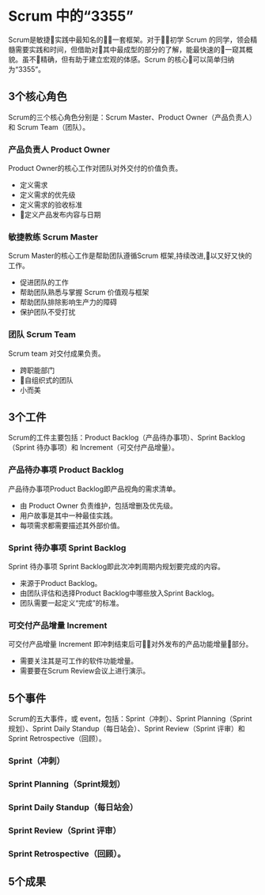 # Scrum 中的“3355”

Scrum是敏捷实践中最知名的一套框架。对于初学 Scrum 的同学，领会精髓需要实践和时间，但借助对其中最成型的部分的了解，能最快速的一窥其概貌。虽不精确，但有助于建立宏观的体感。Scrum 的核心可以简单归纳为“3355”。

## 3个核心角色

Scrum的三个核心角色分别是：Scrum Master、Product Owner（产品负责人）和 Scrum Team（团队）。

### 产品负责人 Product Owner

Product Owner的核心工作对团队对外交付的价值负责。

* 定义需求
* 定义需求的优先级
* 定义需求的验收标准
* 定义产品发布内容与日期

### 敏捷教练 Scrum Master

Scrum Master的核心工作是帮助团队遵循Scrum 框架,持续改进,以又好又快的工作。

* 促进团队的工作
* 帮助团队熟悉与掌握 Scrum 价值观与框架
* 帮助团队排除影响生产力的障碍
* 保护团队不受打扰

### 团队 Scrum Team

Scrum team 对交付成果负责。

* 跨职能部门
* 自组织式的团队
* 小而美 

## 3个工件

Scrum的工件主要包括：Product Backlog（产品待办事项）、Sprint Backlog （Sprint 待办事项）和 Increment（可交付产品增量）。

### 产品待办事项 Product Backlog

产品待办事项Product Backlog即产品视角的需求清单。

* 由 Product Owner 负责维护，包括增删及优先级。
* 用户故事是其中一种最佳实践。
* 每项需求都需要描述其外部价值。

### Sprint 待办事项 Sprint Backlog

Sprint 待办事项 Sprint Backlog即此次冲刺周期内规划要完成的内容。

* 来源于Product Backlog。
* 由团队评估和选择Product Backlog中哪些放入Sprint Backlog。
* 团队需要一起定义“完成”的标准。

### 可交付产品增量 Increment

可交付产品增量 Increment 即冲刺结束后可对外发布的产品功能增量部分。

* 需要关注其是可工作的软件功能增量。
* 需要要在Scrum Review会议上进行演示。

## 5个事件
Scrum的五大事件，或 event，包括：Sprint（冲刺）、Sprint Planning（Sprint规划）、Sprint Daily Standup（每日站会）、Sprint Review（Sprint 评审）和 Sprint Retrospective（回顾）。

### Sprint（冲刺）
### Sprint Planning（Sprint规划）
### Sprint Daily Standup（每日站会）
### Sprint Review（Sprint 评审）
### Sprint Retrospective（回顾）。

## 5个成果